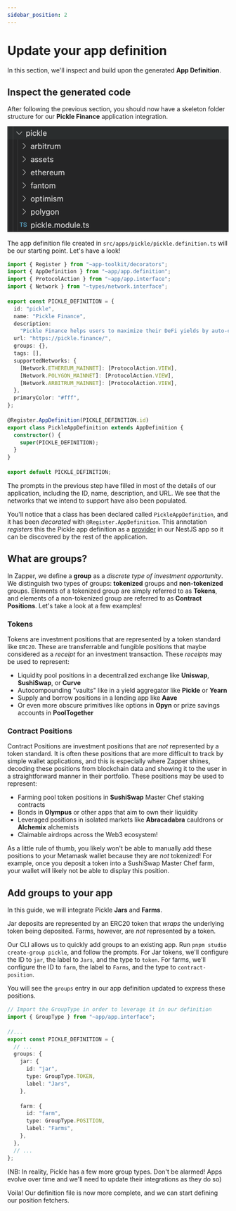 ```yaml
---
sidebar_position: 2
---
```


# Update your app definition

In this section, we'll inspect and build upon the generated **App Definition**.

## Inspect the generated code

After following the previous section, you should now have a skeleton folder
structure for our **Pickle Finance** application integration.

![Create App Folder Structure](../../static/img/tutorial/create-app-folder-structure.png)

The app definition file created in `src/apps/pickle/pickle.definition.ts` will
be our starting point. Let's have a look!

```ts
import { Register } from "~app-toolkit/decorators";
import { AppDefinition } from "~app/app.definition";
import { ProtocolAction } from "~app/app.interface";
import { Network } from "~types/network.interface";

export const PICKLE_DEFINITION = {
  id: "pickle",
  name: "Pickle Finance",
  description:
    "Pickle Finance helps users to maximize their DeFi yields by auto-compounding their rewards, saving them time and gas.",
  url: "https://pickle.finance/",
  groups: {},
  tags: [],
  supportedNetworks: {
    [Network.ETHEREUM_MAINNET]: [ProtocolAction.VIEW],
    [Network.POLYGON_MAINNET]: [ProtocolAction.VIEW],
    [Network.ARBITRUM_MAINNET]: [ProtocolAction.VIEW],
  },
  primaryColor: "#fff",
};

@Register.AppDefinition(PICKLE_DEFINITION.id)
export class PickleAppDefinition extends AppDefinition {
  constructor() {
    super(PICKLE_DEFINITION);
  }
}

export default PICKLE_DEFINITION;
```

The prompts in the previous step have filled in most of the details of our
application, including the ID, name, description, and URL. We see that the
networks that we intend to support have also been populated.

You'll notice that a class has been declared called `PickleAppDefinition`, and
it has been _decorated_ with `@Register.AppDefinition`. This annotation
_registers_ this the Pickle app definition as a
[provider](https://docs.nestjs.com/providers) in our NestJS app so it can be
discovered by the rest of the application.

## What are groups?

In Zapper, we define a **group** as a _discrete type of investment opportunity_.
We distinguish two types of groups: **tokenized** groups and **non-tokenized**
groups. Elements of a tokenized group are simply referred to as **Tokens**, and
elements of a non-tokenized group are referred to as **Contract Positions**.
Let's take a look at a few examples!

### Tokens

Tokens are investment positions that are represented by a token standard like
`ERC20`. These are transferrable and fungible positions that maybe considered as
a _receipt_ for an investment transaction. These _receipts_ may be used to
represent:

- Liquidity pool positions in a decentralized exchange like **Uniswap**,
  **SushiSwap**, or **Curve**
- Autocompounding "vaults" like in a yield aggregator like **Pickle** or
  **Yearn**
- Supply and borrow positions in a lending app like **Aave**
- Or even more obscure primitives like options in **Opyn** or prize savings
  accounts in **PoolTogether**

### Contract Positions

Contract Positions are investment positions that are _not_ represented by a
token standard. It is often these positions that are more difficult to track by
simple wallet applications, and this is especially where Zapper shines, decoding
these positions from blockchain data and showing it to the user in a
straightforward manner in their portfolio. These positions may be used to
represent:

- Farming pool token positions in **SushiSwap** Master Chef staking contracts
- Bonds in **Olympus** or other apps that aim to own their liquidity
- Leveraged positions in isolated markets like **Abracadabra** cauldrons or
  **Alchemix** alchemists
- Claimable airdrops across the Web3 ecosystem!

As a little rule of thumb, you likely won't be able to manually add these
positions to your Metamask wallet because they are _not_ tokenized! For example,
once you deposit a token into a SushiSwap Master Chef farm, your wallet will
likely not be able to display this position.

## Add groups to your app

In this guide, we will integrate Pickle **Jars** and **Farms**.

Jar deposits are represented by an ERC20 token that _wraps_ the underlying token
being deposited. Farms, however, are _not_ represented by a token.

Our CLI allows us to quickly add groups to an existing app. Run
`pnpm studio create-group pickle`, and follow the prompts. For Jar tokens, we'll
configure the ID to `jar`, the label to `Jars`, and the type to `token`. For
farms, we'll configure the ID to `farm`, the label to `Farms`, and the type to
`contract-position`.

You will see the `groups` entry in our app definition updated to express these
positions.

```ts
// Import the GroupType in order to leverage it in our definition
import { GroupType } from "~app/app.interface";

//...
export const PICKLE_DEFINITION = {
  // ...
  groups: {
    jar: {
      id: "jar",
      type: GroupType.TOKEN,
      label: "Jars",
    },

    farm: {
      id: "farm",
      type: GroupType.POSITION,
      label: "Farms",
    },
  },
  // ...
};
```

(NB: In reality, Pickle has a few more group types. Don't be alarmed! Apps
evolve over time and we'll need to update their integrations as they do so)

Voila! Our definition file is now more complete, and we can start defining our
position fetchers.
